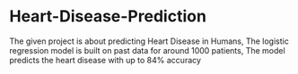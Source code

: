 # Heart-Disease-Prediction
The given project is about predicting Heart Disease in Humans, The logistic regression model is built on past data for around 1000 patients, The model predicts the heart disease with up to 84% accuracy
